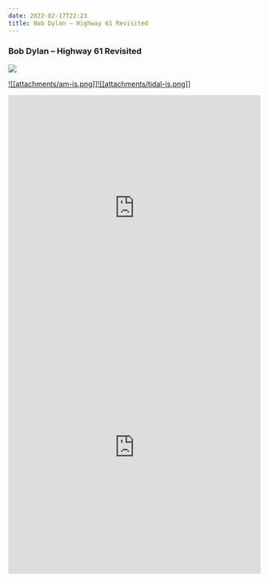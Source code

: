 ```yaml
---
date: 2022-02-17T22:23
title: Bob Dylan – Highway 61 Revisited
---
```

### Bob Dylan – Highway 61 Revisited
[![](https://i.discogs.com/Bgr6o1DmephvURzMfMib5vn-c4BNkWQkgWwKZsyYZ40/rs:fit/g:sm/q:90/h:591/w:600/czM6Ly9kaXNjb2dz/LWltYWdlcy9SLTEx/MDE0ODQyLTE1MDgy/NjI0NDktNTU0MC5q/cGVn.jpeg)][1] 

[1]: https://www.discogs.com/release/11014842
[2]: https://music.apple.com/us/album/201281514
[3]: https://listen.tidal.com/album/11343637

[![[attachments/am-is.png]]][2][![[attachments/tidal-is.png]]][3]

<iframe allow="autoplay *; encrypted-media *; fullscreen *" frameborder="0" height="450" style="width:100%;max-width:660px;overflow:hidden;background:transparent;" sandbox="allow-forms allow-popups allow-same-origin allow-scripts allow-storage-access-by-user-activation allow-top-navigation-by-user-activation" src="https://embed.music.apple.com/us/album/turn-blue/201281514"></iframe>
<div style="position: relative; padding-bottom: 100%; height: 0; overflow: hidden; max-width: 100%;"><iframe src="https://embed.tidal.com/albums/11343637?layout=gridify" frameborder= "0" allowfullscreen style="position: absolute; top: 0; left: 0; width: 100%; height: 1px; min-height: 100%; margin: 0 auto;"></iframe></div>